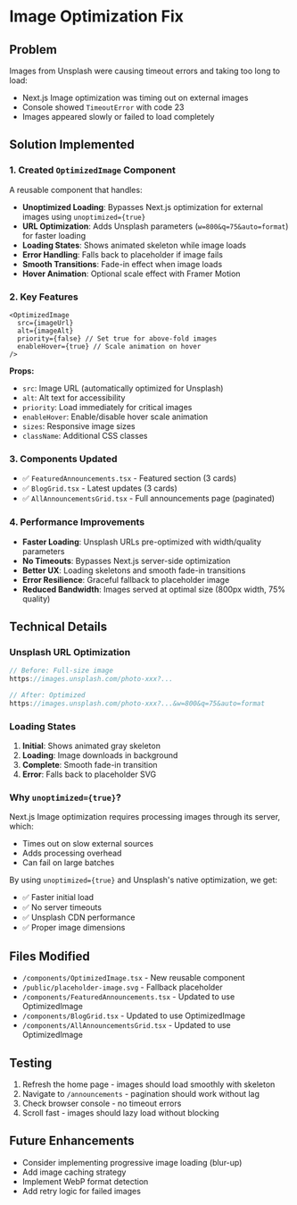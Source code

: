 # Image Optimization Fix

## Problem

Images from Unsplash were causing timeout errors and taking too long to load:

- Next.js Image optimization was timing out on external images
- Console showed `TimeoutError` with code 23
- Images appeared slowly or failed to load completely

## Solution Implemented

### 1. Created `OptimizedImage` Component

A reusable component that handles:

- **Unoptimized Loading**: Bypasses Next.js optimization for external images using `unoptimized={true}`
- **URL Optimization**: Adds Unsplash parameters (`w=800&q=75&auto=format`) for faster loading
- **Loading States**: Shows animated skeleton while image loads
- **Error Handling**: Falls back to placeholder if image fails
- **Smooth Transitions**: Fade-in effect when image loads
- **Hover Animation**: Optional scale effect with Framer Motion

### 2. Key Features

```tsx
<OptimizedImage
  src={imageUrl}
  alt={imageAlt}
  priority={false} // Set true for above-fold images
  enableHover={true} // Scale animation on hover
/>
```

**Props:**

- `src`: Image URL (automatically optimized for Unsplash)
- `alt`: Alt text for accessibility
- `priority`: Load immediately for critical images
- `enableHover`: Enable/disable hover scale animation
- `sizes`: Responsive image sizes
- `className`: Additional CSS classes

### 3. Components Updated

- ✅ `FeaturedAnnouncements.tsx` - Featured section (3 cards)
- ✅ `BlogGrid.tsx` - Latest updates (3 cards)
- ✅ `AllAnnouncementsGrid.tsx` - Full announcements page (paginated)

### 4. Performance Improvements

- **Faster Loading**: Unsplash URLs pre-optimized with width/quality parameters
- **No Timeouts**: Bypasses Next.js server-side optimization
- **Better UX**: Loading skeletons and smooth fade-in transitions
- **Error Resilience**: Graceful fallback to placeholder image
- **Reduced Bandwidth**: Images served at optimal size (800px width, 75% quality)

## Technical Details

### Unsplash URL Optimization

```typescript
// Before: Full-size image
https://images.unsplash.com/photo-xxx?...

// After: Optimized
https://images.unsplash.com/photo-xxx?...&w=800&q=75&auto=format
```

### Loading States

1. **Initial**: Shows animated gray skeleton
2. **Loading**: Image downloads in background
3. **Complete**: Smooth fade-in transition
4. **Error**: Falls back to placeholder SVG

### Why `unoptimized={true}`?

Next.js Image optimization requires processing images through its server, which:

- Times out on slow external sources
- Adds processing overhead
- Can fail on large batches

By using `unoptimized={true}` and Unsplash's native optimization, we get:

- ✅ Faster initial load
- ✅ No server timeouts
- ✅ Unsplash CDN performance
- ✅ Proper image dimensions

## Files Modified

- `/components/OptimizedImage.tsx` - New reusable component
- `/public/placeholder-image.svg` - Fallback placeholder
- `/components/FeaturedAnnouncements.tsx` - Updated to use OptimizedImage
- `/components/BlogGrid.tsx` - Updated to use OptimizedImage
- `/components/AllAnnouncementsGrid.tsx` - Updated to use OptimizedImage

## Testing

1. Refresh the home page - images should load smoothly with skeleton
2. Navigate to `/announcements` - pagination should work without lag
3. Check browser console - no timeout errors
4. Scroll fast - images should lazy load without blocking

## Future Enhancements

- Consider implementing progressive image loading (blur-up)
- Add image caching strategy
- Implement WebP format detection
- Add retry logic for failed images
